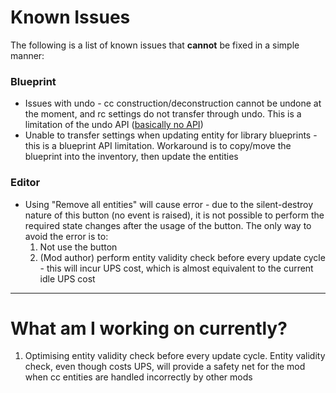 # Known Issues #
The following is a list of known issues that **cannot** be fixed in a simple manner:

### Blueprint ###
- Issues with undo - cc construction/deconstruction cannot be undone at the moment, and rc settings do not transfer through undo. This is a limitation of the undo API ([basically no API](https://forums.factorio.com/viewtopic.php?f=28&t=100960))
- Unable to transfer settings when updating entity for library blueprints - this is a blueprint API limitation. Workaround is to copy/move the blueprint into the inventory, then update the entities

### Editor ###
- Using "Remove all entities" will cause error - due to the silent-destroy nature of this button (no event is raised), it is not possible to perform the required state changes after the usage of the button. The only way to avoid the error is to:
  1. Not use the button
  2. (Mod author) perform entity validity check before every update cycle - this will incur UPS cost, which is almost equivalent to the current idle UPS cost

-------------

# What am I working on currently? #
1. Optimising entity validity check before every update cycle. Entity validity check, even though costs UPS, will provide a safety net for the mod when cc entities are handled incorrectly by other mods